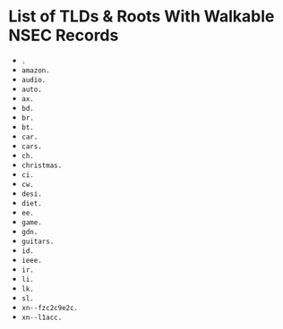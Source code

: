 # List of TLDs & Roots With Walkable NSEC Records

* `.`
* `amazon.`
* `audio.`
* `auto.`
* `ax.`
* `bd.`
* `br.`
* `bt.`
* `car.`
* `cars.`
* `ch.`
* `christmas.`
* `ci.`
* `cw.`
* `desi.`
* `diet.`
* `ee.`
* `game.`
* `gdn.`
* `guitars.`
* `id.`
* `ieee.`
* `ir.`
* `li.`
* `lk.`
* `sl.`
* `xn--fzc2c9e2c.`
* `xn--l1acc.`
